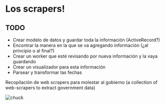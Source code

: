 Los scrapers!
============

## TODO

 * Crear modelo de datos y guardar toda la información (ActiveRecord?)
 * Encontrar la manera en la que se va agregando información (¿al principio o
 al final?)
 * Crear un worker que esté revisando por nueva información y la vaya guardando
 * Crear un visualizador para esta información
 * Parsear y transformar las fechas

Recopilación de web scrapers para molestar al gobierno (a collection of
web-scrapers to extract government data)

![chuck](https://si0.twimg.com/profile_images/1697024721/Chuck_Norris.jpg)
